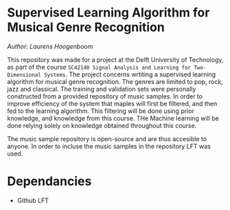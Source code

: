 # Supervised Learning Algorithm for Musical Genre Recognition

*Author: Laurens Hoogenboom*

This repository was made for a project at the Delft University of Technology, as part of the course `SC42140 Signal Analysis and Learning for Two-Dimensional Systems`.
The project concerns wrtiting a supervised learning algorithm for musical genre recognition. The genres are limited to pop, rock, jazz and classical. The training and validation sets were personally constructed from a provided repository of music samples. In order to improve efficiency of the system that maples will first be filtered, and then fed to the learning algorithm. This filtering will be done using prior knowledge, and knowledge from this course. THe Machine learning will be done relying solely on knowledge obtained throughout this course.

The music sample repository is open-source and are thus accesible to anyone. In order to incluse the music samples in the repository LFT was used.

# Dependancies

- Github LFT 
